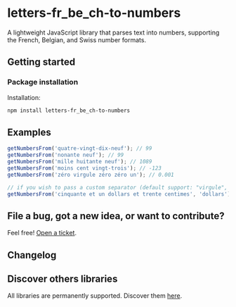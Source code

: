 # letters-fr_be_ch-to-numbers

A lightweight JavaScript library that parses text into numbers, supporting the French, Belgian, and Swiss number formats.

## Getting started

### Package installation

Installation:

```sh
npm install letters-fr_be_ch-to-numbers
```

## Examples

```javascript
getNumbersFrom('quatre-vingt-dix-neuf'); // 99
getNumbersFrom('nonante neuf'); // 99
getNumbersFrom('mille huitante neuf'); // 1089
getNumbersFrom('moins cent vingt-trois'); // -123
getNumbersFrom('zéro virgule zéro zéro un'); // 0.001

// if you wish to pass a custom separator (default support: "virgule", ",", "euros")
getNumbersFrom('cinquante et un dollars et trente centimes', 'dollars'); // 51.3
```

## File a bug, got a new idea, or want to contribute?

Feel free! [Open a ticket](https://github.com/GreenFlag31/letters-fr_be_ch-to-numbers/issues).

## Changelog

## Discover others libraries

All libraries are permanently supported. Discover them [here](https://www.npmjs.com/~greenflag31).
